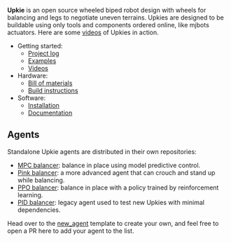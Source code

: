 **Upkie** is an open source wheeled biped robot design with wheels for balancing and legs to negotiate uneven terrains. Upkies are designed to be buildable using only tools and components ordered online, like mjbots actuators. Here are some [videos](https://www.youtube.com/@upkie) of Upkies in action.

- Getting started:
    - [Project log](https://hackaday.io/project/185729-upkie-wheeled-biped-robots)
    - [Examples](https://github.com/upkie/upkie/tree/main/examples)
    - [Videos](https://www.youtube.com/@upkie) 
- Hardware:
    - [Bill of materials](https://github.com/upkie/upkie/wiki/Bill-of-materials)
    - [Build instructions](https://github.com/upkie/upkie/wiki)
- Software:
    - [Installation](https://github.com/upkie/upkie#installation)
    - [Documentation](https://upkie.github.io/upkie/)

## Agents

Standalone Upkie agents are distributed in their own repositories:

- [MPC balancer](https://github.com/upkie/mpc_balancer): balance in place using model predictive control.
- [Pink balancer](https://github.com/upkie/pink_balancer): a more advanced agent that can crouch and stand up while balancing.
- [PPO balancer](https://github.com/upkie/ppo_balancer): balance in place with a policy trained by reinforcement learning.
- [PID balancer](https://github.com/upkie/pid_balancer): legacy agent used to test new Upkies with minimal dependencies.

Head over to the [new\_agent](https://github.com/upkie/new_agent) template to create your own, and feel free to open a PR here to add your agent to the list.
